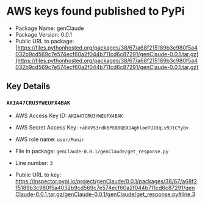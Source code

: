 # AWS keys found published to PyPi

* Package Name: genClaude
* Package Version: 0.0.1
* Public URL to package: [https://files.pythonhosted.org/packages/38/67/a68f215189b3c980f5a4032b9cd569c7e574ecf60a2f044b711cd6c87291/genClaude-0.0.1.tar.gz](https://files.pythonhosted.org/packages/38/67/a68f215189b3c980f5a4032b9cd569c7e574ecf60a2f044b711cd6c87291/genClaude-0.0.1.tar.gz)

## Key Details

### `AKIA47CRU3YWEUFX4BAK`

* AWS Access Key ID: `AKIA47CRU3YWEUFX4BAK`
* AWS Secret Access Key: `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` 
* AWS role name: `user/Munir`
* File in package: `genClaude-0.0.1/genClaude/get_response.py`
* Line number: `3`

* Public URL to key: https://inspector.pypi.io/project/genClaude/0.0.1/packages/38/67/a68f215189b3c980f5a4032b9cd569c7e574ecf60a2f044b711cd6c87291/genClaude-0.0.1.tar.gz/genClaude-0.0.1/genClaude/get_response.py#line.3


